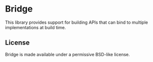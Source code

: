 # Bridge

This library provides support for building APIs that can bind to multiple 
implementations at build time. 

## License

Bridge is made available under a permissive BSD-like license.
